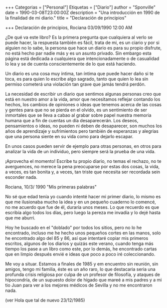 +++
Categorias = ["Personal"]
Etiquetas = ["Diario"]
author = "Sponville"
date = 1990-03-08T23:00:00Z
description = "Una introducción en 1990 de la finalidad de mi diario."
title = "Declaración de principios"

+++
Declaración de principios, Rociana  03/09/1990 12:00 AM

¿De qué va este libro? Es la primera pregunta que cualquiera al verlo se puede hacer, la respuesta también es fácil, trata de mi, es un ciario y por si alguien no lo sabe, la persona que hace un diario es para su propio disfrute, no está hecho par nadie más y es un asunto privado. Sin embargo esta página está dedicada a cualquiera que intencionadamente o de casualidad lo lea y se de cuenta conscientemente de lo que está haciendo.

Un diario es una cosa muy íntima, tan íntima que puede hacer daño si te toca, es para quien lo escribe algo sagrado, tanto que quien lo lea sin permiso cometerá una violación tan grave que jamás tendrá perdón.

La necesidad de escribir un diario que sentimos algunas personas creo que está en nuestro amor a la vida, amor que necesitamos reflejar contando los hechos, los cambios de opiniones o ideas que tenemos acerca de las cosas y gentes para que no se pierda en el olvido, es un sentimiento de ser inmortales que se lleva a cabao al grabar sobre papel nuestra memoria humana que a fin de cuentas un día desaparecerán. Los deseos, pensamientos o ideas, no pueden ni deben de desaparecer, son muchos los años de aprendizaje y sufrimientos pero también de esperanzas y alegrias que una persona siente en su vida como para dejarlo escapar.

En unos casos pueden servir de ejemplo para otras personas, en otros para analizar la vida de un individuo, pero siempre será la prueba de una vida.

¡Aprovecha el momento! Escribe tu propio diario, no temas el rechazo, no te averguences, no merece la pena preocuparse por estas dos cosas, la vida, a veces, es tan bonita y, a veces, tan triste que necesita ser recordada sein esconder nada.

Rociana, 10/3/ 1990 "Mis primeras palabras"

No sé que edad tenía yo cuando intenté hacer mi primer diario, lo mismo es que me ilusionaba mucho la idea y en un pequeño cuaderno lo comencé, no me acuerdo que fue de él, duraría unos meses. Lo que recuerdo es que escribía algo todos los días, pero luego la pereza me invadía y lo dejé hasta que me aburri.

Hoy he buscado en el "doblado" por todos los sitios, pero no lo he encontrado, incluso me he hecho unos pequeños cortes en las manos, solo he encontrado algo del 85 y 86, así que intentaré copiar mis primeros escritos, algunos de los diarios y quizás este verano, cuando tenga más tiempo los pase a un libro como este, por lo demás, he encontrado cartas que en limpio después envié e ideas que poco a poco iré coleccionando.

Me voy a situar. Estamos a finales de 1985 y em encuentro sin reunión, sin amigos, tengo mi familia, éste es un año raro, lo que destacaria seria una profunda crisis religiosa por culpa de un profesor de filosofía, y ataques de hipocondría, de un supuesto dolor de hígado que mareé a mis padres y a mi tio Juan para ver a los mejores médicos de Sevilla y no me encontraron nada.

(ver Hola que tal de nuevo 23/12/1985)